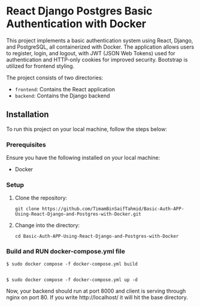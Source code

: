 # React Django Postgres Basic Authentication with Docker

This project implements a basic authentication system using React, Django, and PostgreSQL, all containerized with Docker. The application allows users to register, login, and logout, with JWT (JSON Web Tokens) used for authentication and HTTP-only cookies for improved security. Bootstrap is utilized for frontend styling.

The project consists of two directories: 

- `frontend`: Contains the React application
- `backend`: Contains the Django backend

## Installation

To run this project on your local machine, follow the steps below:

### Prerequisites

Ensure you have the following installed on your local machine:

- Docker

### Setup

1. Clone the repository:
    ```
    git clone https://github.com/TimamBinSaifTahmid/Basic-Auth-APP-Using-React-Django-and-Postgres-with-Docker.git
    ```
2. Change into the directory:
    ```
    cd Basic-Auth-APP-Using-React-Django-and-Postgres-with-Docker
    ```

### Build and RUN docker-compose.yml file

    $ sudo docker compose -f docker-compose.yml build
    
    
    $ sudo docker compose -f docker-compose.yml up -d
    

Now, your backend should run at port 8000 and client is serving through nginx on port 80. If you write http://localhost/ it will hit the base directory. 


